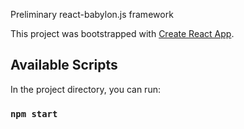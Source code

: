 Preliminary react-babylon.js framework


This project was bootstrapped with [Create React App](https://github.com/facebook/create-react-app).

## Available Scripts

In the project directory, you can run:

### `npm start`
